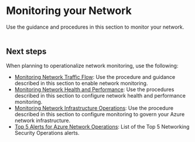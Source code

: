 # Monitoring your Network
Use the guidance and procedures in this section to monitor your network.
<br />
<br />

## Next steps

When planning to operationalize network monitoring, use the following:

- [Monitoring Network Traffic Flow](5.1.1-Monitoring-Network-Traffic-Flow.md): Use the procedure and guidance described in this section to enable network monitoring.
- [Monitoring Network Health and Performance](5.1.2-Monitoring-Network-Health-and-Performance.md): Use the procedures described in this section to configure network health and performance monitoring.
- [Monitoring Network Infrastructure Operations](5.1.3-Monitoring-Network-Infrastructure-Operations.md): Use the procedure described in this section to configure monitoring to govern your Azure network infrastructure.
- [Top 5 Alerts for Azure Network Operations](https://github.com/alvarovitta/Azure-Networking/blob/master/5.1.4-Top-5-Alerts-for-Azure-Network-Operations.md):  List of the Top 5 Networking Security Operations alerts.


